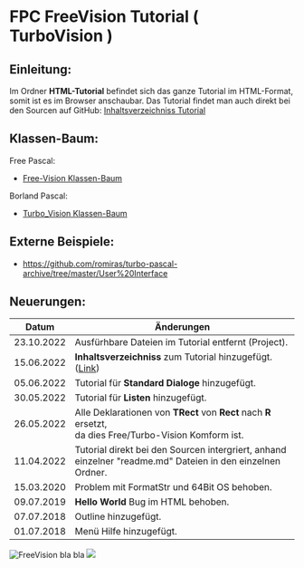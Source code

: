# FPC FreeVision Tutorial ( TurboVision )
## Einleitung:

Im Ordner **HTML-Tutorial** befindet sich das ganze Tutorial im HTML-Format, somit ist es im Browser anschaubar.
Das Tutorial findet man auch direkt bei den Sourcen auf GitHub: [Inhaltsverzeichniss Tutorial](wiki.md)

## Klassen-Baum:

Free Pascal:
- [Free-Vision Klassen-Baum](Class_Tree.md)

Borland Pascal:
- [Turbo_Vision Klassen-Baum](Turbo_Vision_Class_Tree.md)

## Externe Beispiele:

- https://github.com/romiras/turbo-pascal-archive/tree/master/User%20Interface



## Neuerungen:

| Datum | Änderungen 
| :---: | ---
| 23.10.2022 | Ausfürhbare Dateien im Tutorial entfernt (Project).
| 15.06.2022 | **Inhaltsverzeichniss** zum Tutorial hinzugefügt. ([Link](wiki.md))
| 05.06.2022 | Tutorial für **Standard Dialoge** hinzugefügt.
| 30.05.2022 | Tutorial für **Listen** hinzugefügt.
| 26.05.2022 | Alle Deklarationen von **TRect** von **Rect** nach **R** ersetzt,<br> da dies Free/Turbo-Vision Komform ist.
| 11.04.2022 | Tutorial direkt bei den Sourcen intergriert, anhand einzelner "readme.md" Dateien in den einzelnen Ordner.
| 15.03.2020 | Problem mit FormatStr und 64Bit OS behoben.
| 09.07.2019 | **Hello World** Bug im HTML behoben.
| 07.07.2018 | Outline hinzugefügt.
| 01.07.2018 | Menü Hilfe hinzugefügt.

![FreeVision](image.png)
bla bla
<img src="image.png">



